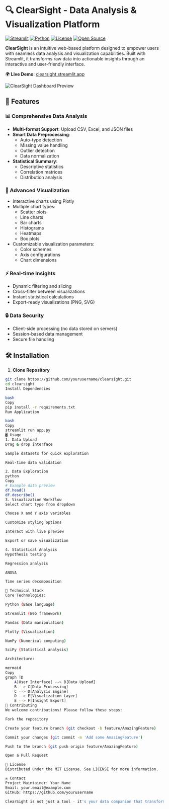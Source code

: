 # 🔍 ClearSight - Data Analysis & Visualization Platform

[![Streamlit](https://static.streamlit.io/badges/streamlit_badge_black_white.svg)](https://clearsight.streamlit.app)
[![Python](https://img.shields.io/badge/Python-3.8%2B-blue.svg)](https://www.python.org/)
[![License](https://img.shields.io/badge/License-MIT-green.svg)](https://opensource.org/licenses/MIT)
[![Open Source](https://badges.frapsoft.com/os/v1/open-source.svg?v=103)](https://opensource.org/)

**ClearSight** is an intuitive web-based platform designed to empower users with seamless data analysis and visualization capabilities. Built with Streamlit, it transforms raw data into actionable insights through an interactive and user-friendly interface.

🌍 **Live Demo**: [clearsight.streamlit.app](https://clearsight.streamlit.app)

![ClearSight Dashboard Preview](https://via.placeholder.com/800x400.png?text=ClearSight+Dashboard+Preview) <!-- Replace with actual screenshot -->

## 🚀 Features

### 📊 Comprehensive Data Analysis
- **Multi-format Support**: Upload CSV, Excel, and JSON files
- **Smart Data Preprocessing**:
  - Auto-type detection
  - Missing value handling
  - Outlier detection
  - Data normalization
- **Statistical Summary**:
  - Descriptive statistics
  - Correlation matrices
  - Distribution analysis

### 🎨 Advanced Visualization
- Interactive charts using Plotly
- Multiple chart types:
  - Scatter plots
  - Line charts
  - Bar charts
  - Histograms
  - Heatmaps
  - Box plots
- Customizable visualization parameters:
  - Color schemes
  - Axis configurations
  - Chart dimensions

### ⚡ Real-time Insights
- Dynamic filtering and slicing
- Cross-filter between visualizations
- Instant statistical calculations
- Export-ready visualizations (PNG, SVG)

### 🔒 Data Security
- Client-side processing (no data stored on servers)
- Session-based data management
- Secure file handling

## 🛠️ Installation

1. **Clone Repository**
```bash
git clone https://github.com/yourusername/clearsight.git
cd clearsight
Install Dependencies

bash
Copy
pip install -r requirements.txt
Run Application

bash
Copy
streamlit run app.py
🖥️ Usage
1. Data Upload
Drag & drop interface

Sample datasets for quick exploration

Real-time data validation

2. Data Exploration
python
Copy
# Example data preview
df.head()
df.describe()
3. Visualization Workflow
Select chart type from dropdown

Choose X and Y axis variables

Customize styling options

Interact with live preview

Export or save visualization

4. Statistical Analysis
Hypothesis testing

Regression analysis

ANOVA

Time series decomposition

🧠 Technical Stack
Core Technologies:

Python (Base language)

Streamlit (Web framework)

Pandas (Data manipulation)

Plotly (Visualization)

NumPy (Numerical computing)

SciPy (Statistical analysis)

Architecture:

mermaid
Copy
graph TD
    A[User Interface] --> B[Data Upload]
    B --> C[Data Processing]
    C --> D[Analysis Engine]
    D --> E[Visualization Layer]
    E --> F[Insight Export]
🤝 Contributing
We welcome contributions! Please follow these steps:

Fork the repository

Create your feature branch (git checkout -b feature/AmazingFeature)

Commit your changes (git commit -m 'Add some AmazingFeature')

Push to the branch (git push origin feature/AmazingFeature)

Open a Pull Request

📜 License
Distributed under the MIT License. See LICENSE for more information.

✉️ Contact
Project Maintainer: Your Name
Email: your.email@example.com
GitHub: https://github.com/yourusername

ClearSight is not just a tool - it's your data companion that transforms complex numbers into clear stories. Whether you're a business analyst looking for trends or a researcher validating hypotheses, ClearSight brings clarity to your data journey. ✨
